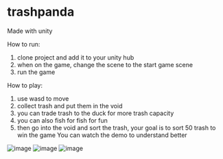 # trashpanda
Made with unity

How to run:

1. clone project and add it to your unity hub
2. when on the game, change the scene to the start game scene
3. run the game

How to play:

1. use wasd to move
2. collect trash and put them in the void
3. you can trade trash to the duck for more trash capacity
4. you can also fish for fish for fun
5. then go into the void and sort the trash, your goal is to sort 50 trash to win the game
You can watch the demo to understand better

![image](https://github.com/user-attachments/assets/8abe8c85-7b78-409f-b28b-7590ceee33bc)
![image](https://github.com/user-attachments/assets/853659e5-8ee1-4bcc-9f43-d54052500525)
![image](https://github.com/user-attachments/assets/edc2f9b0-6989-4926-ac98-b633d4badcb9)


